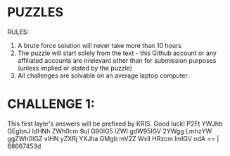 # PUZZLES
RULES:
1. A brute force solution will never take more than 10 hours
2. The puzzle will start solely from the text - this Github account or any affiliated accounts are irrelevant other than for submission purposes (unless implied or stated by the puzzle)
3. All challenges are solvable on an average laptop computer.
# CHALLENGE 1:
This first layer's answers will be prefixed by KRIS. Good luck! 
P2Ft YWJhb GEgbnJ ldHNh ZWh0cm 9uI G90IG5 lZWI gdW95IGV 2YWgg LmhzYW ggZWh0IGZ vIHN yZXRj YXJha GMgb mV2Z WxlI HRzcm lmIGV odA == | 68667453d
